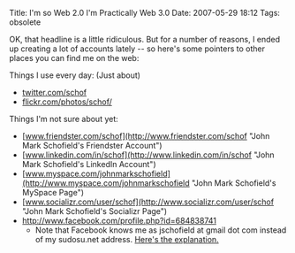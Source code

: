 Title: I'm so Web 2.0 I'm Practically Web 3.0
Date: 2007-05-29 18:12
Tags: obsolete

OK, that headline is a little ridiculous. But for a number of reasons, I
ended up creating a lot of accounts lately -- so here's some pointers to
other places you can find me on the web:

Things I use every day: (Just about)

-   [twitter.com/schof](http://twitter.com/schof "John Mark Schofield's Twitter Page")
-   [flickr.com/photos/schof/](http://flickr.com/photos/schof/ "John Mark Schofield's Flickr Account")

Things I'm not sure about yet:

-   [www.friendster.com/schof](http://www.friendster.com/schof "John Mark Schofield's Friendster Account")
-   [www.linkedin.com/in/schof](http://www.linkedin.com/in/schof "John Mark Schofield's LinkedIn Account")
-   [www.myspace.com/johnmarkschofield](http://www.myspace.com/johnmarkschofield "John Mark Schofield's MySpace Page")
-   [www.socializr.com/user/schof](http://www.socializr.com/user/schof "John Mark Schofield's Socializr Page")
-   <http://www.facebook.com/profile.php?id=684838741>
    -   Note that Facebook knows me as jschofield at gmail dot com
        instead of my sudosu.net address. [Here's the
        explanation.](/2007/facebook-aka-the-man-is-holding-me-down/ "Explanation of why Facebook won't call me root.")

